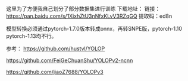 这里为了方便我自己划分了部分数据集进行训练
下载地址：
链接：https://pan.baidu.com/s/1XixhZtU3nNfxKLvV3RZqGQ
提取码：ed8n


模型转换必须通过pytorch-1.7.0版本转成onnx，再转SNPE版，pytorch-1.10  pytorch-1.13均不行。







参考：
https://github.com/hustvl/YOLOP

https://github.com/FeiGeChuanShu/YOLOPv2-ncnn

https://github.com/jiaoZ7688/YOLOPv3

